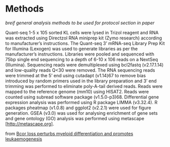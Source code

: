 # Methods

*breif general analysis methods to be used for protocol section in paper*


Quant-seq
1-5 x 105 sorted KL cells were lysed in Trizol reagent and RNA was extracted using Directzol RNA miniprep kit (Zymo research) according to manufacturer’s instructions. The Quant-seq 3’ mRNA-seq Library Prep Kit for Illumina (Lexogen) was used to generate libraries as per the manufacturer’s instructions. Libraries were pooled and sequenced with  75bp single end sequencing to a depth of 6-10 x 106 reads on a NextSeq (Illumina). Sequencing reads were demultiplexed using bcl2fastq (v2.17.1.14) and low-quality reads Q<30 were removed. The RNA sequencing reads were trimmed at the 5’ end using cutadapt (v1.14)67 to remove bias introduced by random primers used in the library preparation and 3’ end trimming was performed to eliminate poly-A-tail derived reads. Reads were mapped to the reference genome (mm10) using HISAT2. Reads were counted using subread software package (v1.5.0-p3)68. Differential gene expression analysis was performed using R package LIMMA (v3.32.4). R packages pheatmap (v1.0.8) and ggplot2 (v2.2.1) were used for figure generation. GSEA (v3.0) was used for analysing enrichment of gene sets and gene ontology (GO) analysis was performed using metascape [http://metascape.org]. 

from [Bcor loss perturbs myeloid differentiation and promotes leukaemogenesis](https://www.nature.com/articles/s41467-019-09250-6) 
